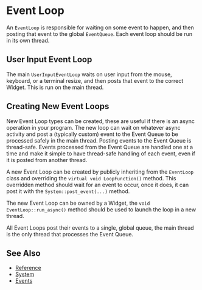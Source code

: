 # Event Loop

An `EventLoop` is responsible for waiting on some event to happen, and then
posting that event to the global `EventQueue`. Each event loop should be run in
its own thread.

## User Input Event Loop

The main `UserInputEventLoop` waits on user input from the mouse, keyboard,
or a terminal resize, and then posts that event to the correct Widget. This is
run on the main thread.

## Creating New Event Loops

New Event Loop types can be created, these are useful if there is an async
operation in your program. The new loop can wait on whatever async activity and
post a (typically custom) event to the Event Queue to be processed safely in the
main thread. Posting events to the Event Queue is thread-safe. Events processed
from the Event Queue are handled one at a time and make it simple to have
thread-safe handling of each event, even if it is posted from another thread.

A new Event Loop can be created by publicly inheriting from the `EventLoop`
class and overriding the `virtual void LoopFunction()` method. This overridden
method should wait for an event to occur, once it does, it can post it with the
`System::post_event(...)` method.

The new Event Loop can be owned by a Widget, the `void EventLoop::run_async()`
method should be used to launch the loop in a new thread.

All Event Loops post their events to a single, global queue, the main thread is
the only thread that processes the Event Queue.

## See Also

- [Reference](https://a-n-t-h-o-n-y.github.io/TermOx/classox_1_1Event__loop.html)
- [System](system.md)
- [Events](events.md)
